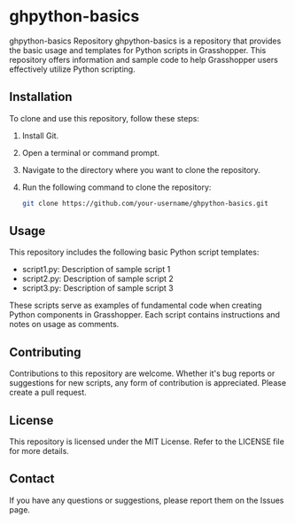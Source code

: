 # ghpython-basics

ghpython-basics Repository
ghpython-basics is a repository that provides the basic usage and templates for Python scripts in Grasshopper. This repository offers information and sample code to help Grasshopper users effectively utilize Python scripting.

## Installation
To clone and use this repository, follow these steps:

1. Install Git.
2. Open a terminal or command prompt.
3. Navigate to the directory where you want to clone the repository.
4. Run the following command to clone the repository:

   ```bash
   git clone https://github.com/your-username/ghpython-basics.git

## Usage
This repository includes the following basic Python script templates:
- script1.py: Description of sample script 1
- script2.py: Description of sample script 2
- script3.py: Description of sample script 3

These scripts serve as examples of fundamental code when creating Python components in Grasshopper. Each script contains instructions and notes on usage as comments.

## Contributing
Contributions to this repository are welcome. Whether it's bug reports or suggestions for new scripts, any form of contribution is appreciated. Please create a pull request.

## License
This repository is licensed under the MIT License. Refer to the LICENSE file for more details.

## Contact
If you have any questions or suggestions, please report them on the Issues page.


